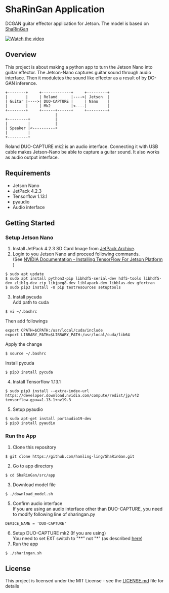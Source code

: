 # ShaRinGan Application

DCGAN guitar effector application for Jetson.
The model is based on [ShaRinGan](https://github.com/hamling-ling/ShaRinGan "ShaRinGan")

[![Watch the video](https://img.youtube.com/vi/b-zGMJ6IPrw/hqdefault.jpg)](https://youtu.be/b-zGMJ6IPrw)

## Overview

This project is about making a python app to turn the Jetson Nano into guitar effector. The Jetson-Nano captures guitar sound through audio interface.
Then it moduletes the sound like effector as a result of by DC-GAN inference.

```
+--------+     +-------------+     +---------+
|        |     | Roland      |---->| Jetson  |
| Guitar |---->| DUO-CAPTURE |     | Nano    |
|        |     | Mk2         |<----|         |
+--------+     +------+------+     +---------+
                      |
+---------+           |
|         |           |
| Speaker |<----------+
|         |
+---------+
```

Roland DUO-CAPTURE mk2 is an audio interface. Connecting
it with USB cable makes Jetson-Nano be able to capture
a guitar sound. It also works as audio output interface.

## Requirements

- Jetson Nano
- JetPack 4.2.3
- Tensorflow 1.13.1
- pyaudio
- Audio interface

## Getting Started

### Setup Jetson Nano

1. Install JetPack 4.2.3 SD Card Image from [JetPack Archive]( https://developer.nvidia.com/embedded/jetpack-archive "JetPack Archive").
1. Login to you Jetson Nano and proceed following commands.\
   (See [NVIDIA Documentation - Installing TensorFlow For Jetson Platform](https://docs.nvidia.com/deeplearning/frameworks/install-tf-jetson-platform/index.html "NVIDIA Documentation - Installing TensorFlow For Jetson Platform") )
```
$ sudo apt update
$ sudo apt install python3-pip libhdf5-serial-dev hdf5-tools libhdf5-dev zlib1g-dev zip libjpeg8-dev liblapack-dev libblas-dev gfortran
$ sudo pip3 install -U pip testresources setuptools

```
3. Install pycuda\
  Add path to cuda
```
$ vi ~/.bashrc
```
Then add followings
```
export CPATH=$CPATH:/usr/local/cuda/include
export LIBRARY_PATH=$LIBRARY_PATH:/usr/local/cuda/lib64
```
Apply the change
```
$ source ~/.bashrc
```
Install pycuda
```
$ pip3 install pycuda
```
4. Install Tensorflow 1.13.1
```
$ sudo pip3 install --extra-index-url https://developer.download.nvidia.com/compute/redist/jp/v42 tensorflow-gpu==1.13.1+nv19.3
```
5. Setup pyaudio
```
$ sudo apt-get install portaudio19-dev
$ pip3 install pyaudio
```

### Run the App
1. Clone this repository
```
$ git clone https://github.com/hamling-ling/ShaRinGan.git
```
2. Go to app directory
```
$ cd ShaRinGan/src/app
```
3. Download model file
```
$ ./download_model.sh
```
5. Confirm audio interface\
If you are using an audio interface other than DUO-CAPTURE,
you need to modify following line of sharingan.py
```
DEVICE_NAME = 'DUO-CAPTURE'
```
6. Setup DUO-CAPTURE mk2 (If you are using)\
  You need to set EXT switch to "**" not "*" (as described [here]( https://ubuntuforums.org/showthread.php?t=1905531 "Ubuntu forums - Roland USB audio interface impossible to make it work"))
4. Run the app
```
$ ./sharingan.sh
```

## License

This project is licensed under the MIT License - see the [LICENSE.md](LICENSE.md) file for details
